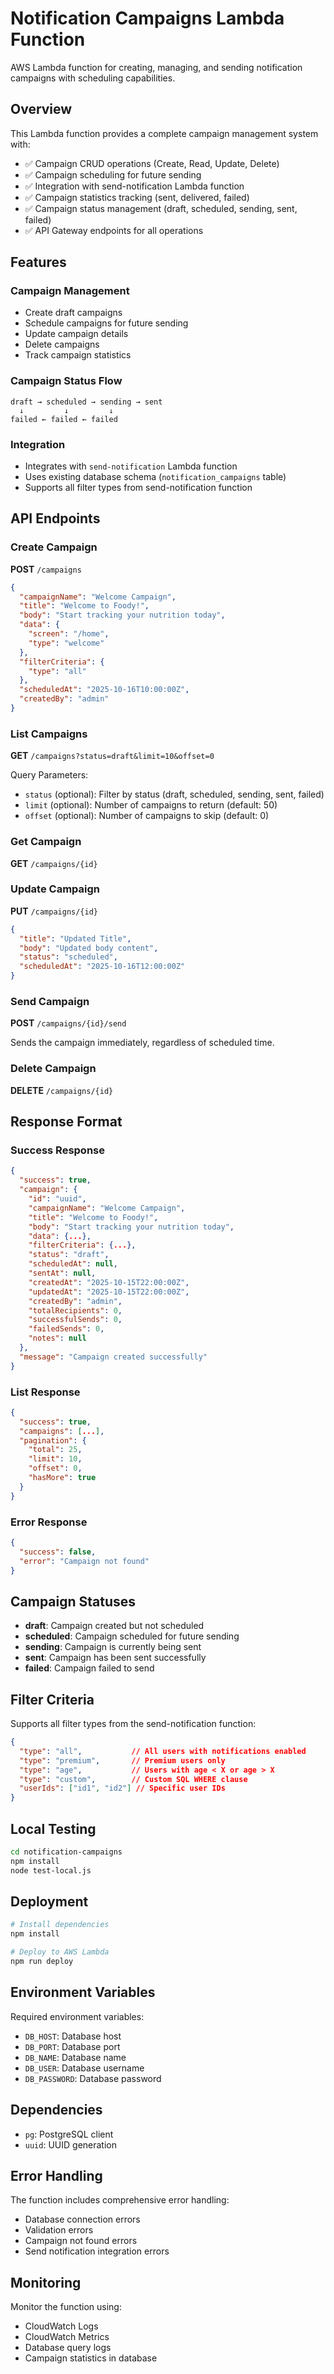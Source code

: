 # Notification Campaigns Lambda Function

AWS Lambda function for creating, managing, and sending notification campaigns with scheduling capabilities.

## Overview

This Lambda function provides a complete campaign management system with:

- ✅ Campaign CRUD operations (Create, Read, Update, Delete)
- ✅ Campaign scheduling for future sending
- ✅ Integration with send-notification Lambda function
- ✅ Campaign statistics tracking (sent, delivered, failed)
- ✅ Campaign status management (draft, scheduled, sending, sent, failed)
- ✅ API Gateway endpoints for all operations

## Features

### Campaign Management
- Create draft campaigns
- Schedule campaigns for future sending
- Update campaign details
- Delete campaigns
- Track campaign statistics

### Campaign Status Flow
```
draft → scheduled → sending → sent
  ↓         ↓         ↓
failed ← failed ← failed
```

### Integration
- Integrates with `send-notification` Lambda function
- Uses existing database schema (`notification_campaigns` table)
- Supports all filter types from send-notification function

## API Endpoints

### Create Campaign
**POST** `/campaigns`

```json
{
  "campaignName": "Welcome Campaign",
  "title": "Welcome to Foody!",
  "body": "Start tracking your nutrition today",
  "data": {
    "screen": "/home",
    "type": "welcome"
  },
  "filterCriteria": {
    "type": "all"
  },
  "scheduledAt": "2025-10-16T10:00:00Z",
  "createdBy": "admin"
}
```

### List Campaigns
**GET** `/campaigns?status=draft&limit=10&offset=0`

Query Parameters:
- `status` (optional): Filter by status (draft, scheduled, sending, sent, failed)
- `limit` (optional): Number of campaigns to return (default: 50)
- `offset` (optional): Number of campaigns to skip (default: 0)

### Get Campaign
**GET** `/campaigns/{id}`

### Update Campaign
**PUT** `/campaigns/{id}`

```json
{
  "title": "Updated Title",
  "body": "Updated body content",
  "status": "scheduled",
  "scheduledAt": "2025-10-16T12:00:00Z"
}
```

### Send Campaign
**POST** `/campaigns/{id}/send`

Sends the campaign immediately, regardless of scheduled time.

### Delete Campaign
**DELETE** `/campaigns/{id}`

## Response Format

### Success Response
```json
{
  "success": true,
  "campaign": {
    "id": "uuid",
    "campaignName": "Welcome Campaign",
    "title": "Welcome to Foody!",
    "body": "Start tracking your nutrition today",
    "data": {...},
    "filterCriteria": {...},
    "status": "draft",
    "scheduledAt": null,
    "sentAt": null,
    "createdAt": "2025-10-15T22:00:00Z",
    "updatedAt": "2025-10-15T22:00:00Z",
    "createdBy": "admin",
    "totalRecipients": 0,
    "successfulSends": 0,
    "failedSends": 0,
    "notes": null
  },
  "message": "Campaign created successfully"
}
```

### List Response
```json
{
  "success": true,
  "campaigns": [...],
  "pagination": {
    "total": 25,
    "limit": 10,
    "offset": 0,
    "hasMore": true
  }
}
```

### Error Response
```json
{
  "success": false,
  "error": "Campaign not found"
}
```

## Campaign Statuses

- **draft**: Campaign created but not scheduled
- **scheduled**: Campaign scheduled for future sending
- **sending**: Campaign is currently being sent
- **sent**: Campaign has been sent successfully
- **failed**: Campaign failed to send

## Filter Criteria

Supports all filter types from the send-notification function:

```json
{
  "type": "all",           // All users with notifications enabled
  "type": "premium",       // Premium users only
  "type": "age",           // Users with age < X or age > X
  "type": "custom",        // Custom SQL WHERE clause
  "userIds": ["id1", "id2"] // Specific user IDs
}
```

## Local Testing

```bash
cd notification-campaigns
npm install
node test-local.js
```

## Deployment

```bash
# Install dependencies
npm install

# Deploy to AWS Lambda
npm run deploy
```

## Environment Variables

Required environment variables:
- `DB_HOST`: Database host
- `DB_PORT`: Database port
- `DB_NAME`: Database name
- `DB_USER`: Database username
- `DB_PASSWORD`: Database password

## Dependencies

- `pg`: PostgreSQL client
- `uuid`: UUID generation

## Error Handling

The function includes comprehensive error handling:
- Database connection errors
- Validation errors
- Campaign not found errors
- Send notification integration errors

## Monitoring

Monitor the function using:
- CloudWatch Logs
- CloudWatch Metrics
- Database query logs
- Campaign statistics in database
